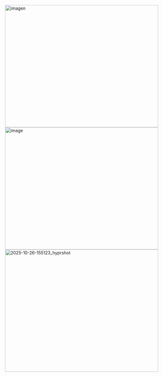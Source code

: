 <div class="grid">
  <img width="500" height="400" alt="imagen" src="https://github.com/user-attachments/assets/44354055-197b-4f9a-ae48c7a4571fb589" />
  <img width="500" height="400" alt="image" src="https://github.com/user-attachments/assets/e4d12545-5cc8-4ec7-8090ab30f82cf28e">
  <img width="500" height="400" alt="2025-10-26-155123_hyprshot" src="https://github.com/user-attachments/assets/ea37371e-9455-4870-b5f6-99f0c1aa54ad" />


</div>
